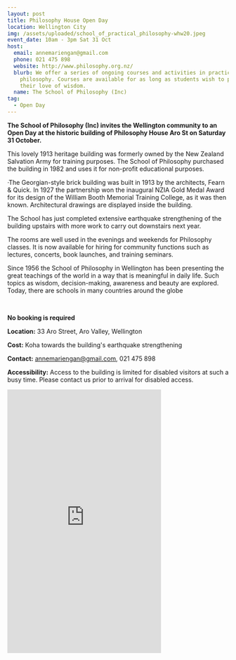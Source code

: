 ```yaml
---
layout: post
title: Philosophy House Open Day
location: Wellington City
img: /assets/uploaded/school_of_practical_philosophy-whw20.jpeg
event_date: 10am - 3pm Sat 31 Oct
host:
  email: annemariengan@gmail.com
  phone: 021 475 898
  website: http://www.philosophy.org.nz/
  blurb: We offer a series of ongoing courses and activities in practical
    philosophy. Courses are available for as long as students wish to pursue
    their love of wisdom.
  name: The School of Philosophy (Inc)
tag:
  - Open Day
---
```

**The School of Philosophy (Inc) invites the Wellington community to an Open Day at the historic building of Philosophy House Aro St on Saturday 31 October.** 

This lovely 1913 heritage building was formerly owned by the New Zealand Salvation Army for training purposes. The School of Philosophy purchased the building in 1982 and uses it for non-profit educational purposes.

·The Georgian-style brick building was built in 1913 by the architects, Fearn & Quick. In 1927 the partnership won the inaugural NZIA Gold Medal Award for its design of the William Booth Memorial Training College, as it was then known. Architectural drawings are displayed inside the building.

The School has just completed extensive earthquake strengthening of the building upstairs with more work to carry out downstairs next year.  

The rooms are well used in the evenings and weekends for Philosophy classes. It is now available for hiring for community functions such as lectures, concerts, book launches, and training seminars.

Since 1956 the School of Philosophy in Wellington has been presenting the great teachings of the world in a way that is meaningful in daily life. Such topics as wisdom, decision-making, awareness and beauty are explored. Today, there are schools in many countries around the globe

<br>

**No booking is required**

**Location:** 33 Aro Street, Aro Valley, Wellington

**Cost:** Koha towards the building's earthquake strengthening

**Contact:** annemariengan@gmail.com, 021 475 898

**Accessibility:** Access to the building is limited for disabled visitors at such a busy time. Please contact us prior to arrival for disabled access.

<iframe src="https://www.facebook.com/plugins/page.php?href=https%3A%2F%2Fwww.facebook.com%2FPhilosophyWellington%2F&tabs=timeline&width=350&height=600&small_header=false&adapt_container_width=true&hide_cover=false&show_facepile=true&appId" width="350" height="600" style="border:none;overflow:hidden" scrolling="no" frameborder="0" allowTransparency="true" allow="encrypted-media"></iframe>
